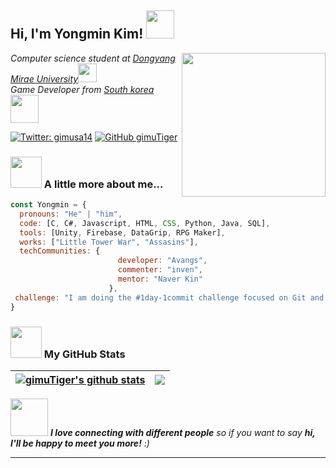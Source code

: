 <h2> Hi, I'm Yongmin Kim! <img src="https://media.giphy.com/media/8KllS3yRObt12Y98XH/giphy.gif" width"45" height="45"></h2>
<img align='right' src="https://media.giphy.com/media/1C8bHHJturSx2/giphy.gif" width="230">
<p><em>Computer science student at <a href="https://www.dongyang.ac.kr/sites/dongyang/index.do">Dongyang Mirae University</a><img src="https://media.giphy.com/media/fYSnHlufseco8Fh93Z/giphy.gif" width="30"></br>Game Developer from <a href="https://www.korea.net/">South korea</a><img src="https://media.giphy.com/media/39yUUvwqbobyKO4K71/giphy.gif" width="45"> 
</em></p>

[![Twitter: gimusa14](https://img.shields.io/twitter/follow/gimusa14?style=social)](https://twitter.com/gimusa14)
[![GitHub gimuTiger](https://img.shields.io/github/followers/gimuTiger?label=follow&style=social)](https://github.com/gimuTiger)

### <img src="https://media.giphy.com/media/VgCDAzcKvsR6OM0uWg/giphy.gif" width="50"> A little more about me...  

```javascript
const Yongmin = {
  pronouns: "He" | "him",
  code: [C, C#, Javascript, HTML, CSS, Python, Java, SQL],
  tools: [Unity, Firebase, DataGrip, RPG Maker],
  works: ["Little Tower War", "Assasins"],
  techCommunities: {
                        developer: "Avangs",
                        commenter: "inven",
                        mentor: "Naver Kin"
                      },
 challenge: "I am doing the #1day-1commit challenge focused on Git and Unity"
}
```


### <img src="https://media.giphy.com/media/du3J3cXyzhj75IOgvA/giphy.gif" width="50"> My GitHub Stats


| <a href="https://github.com/gimuTiger/github-readme-stats"><img align="center" src="https://github-readme-stats.vercel.app/api?username=gimuTiger&show_icons=true&include_all_commits=true&theme=buefy&hide_border=true" alt="gimuTiger's github stats" /></a> | <a href="https://github.com/gimuTiger/github-readme-stats"><img align="center" src="https://github-readme-stats.vercel.app/api/top-langs/?username=gimuTiger&layout=compact&theme=buefy&hide_border=true" /></a> |
| ------------- | ------------- |


<img src="https://media.giphy.com/media/LnQjpWaON8nhr21vNW/giphy.gif" width="60"> <em><b>I love connecting with different people</b> so if you want to say <b>hi, I'll be happy to meet you more!</b> :)</em>

---
